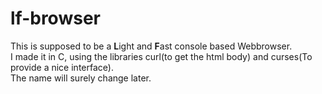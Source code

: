 # lf-browser 
This is supposed to be a **L**ight and **F**ast console based Webbrowser.  
I made it in C, using the libraries curl(to get the html body) and curses(To provide a nice interface).  
The name will surely change later.

